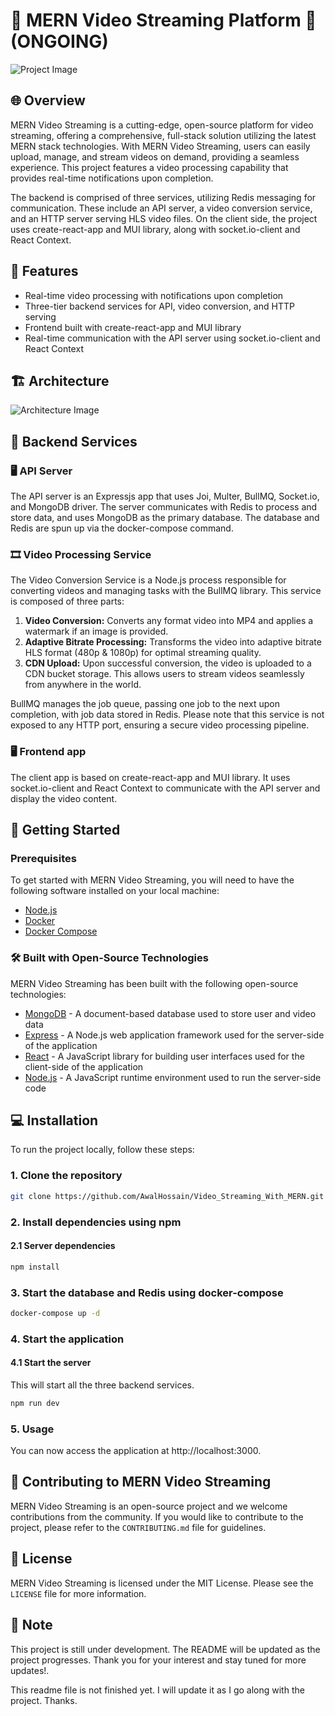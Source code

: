 # 🎥 MERN Video Streaming Platform 🎥 (ONGOING)

![Project Image](https://github.com/AwalHossain/video_streaming_service_server/assets/80216813/9e6b1889-c9d6-45d8-806e-27865f674912)


## 🌐 Overview

MERN Video Streaming is a cutting-edge, open-source platform for video
streaming, offering a comprehensive, full-stack solution utilizing the latest
MERN stack technologies. With MERN Video Streaming, users can easily upload,
manage, and stream videos on demand, providing a seamless experience. This
project features a video processing capability that provides real-time
notifications upon completion.

The backend is comprised of three services, utilizing Redis messaging for
communication. These include an API server, a video conversion service, and an
HTTP server serving HLS video files. On the client side, the project uses
create-react-app and MUI library, along with socket.io-client and React Context.



## 🌟 Features

- Real-time video processing with notifications upon completion
- Three-tier backend services for API, video conversion, and HTTP serving
- Frontend built with create-react-app and MUI library
- Real-time communication with the API server using socket.io-client and React Context

  

## 🏗️ Architecture

![Architecture Image](https://user-images.githubusercontent.com/497812/220627727-04a26928-71df-4c9b-9637-92289a2beee2.png)



## 📡 Backend Services

### 🖥️ API Server

The API server is an Expressjs app that uses Joi, Multer, BullMQ, Socket.io, and
MongoDB driver. The server communicates with Redis to process and store data,
and uses MongoDB as the primary database. The database and Redis are spun up via
the docker-compose command.

### 🎞️ Video Processing Service

The Video Conversion Service is a Node.js process responsible for converting videos and managing tasks with the BullMQ library. This service is composed of three parts:

1. **Video Conversion:** Converts any format video into MP4 and applies a watermark if an image is provided.
2. **Adaptive Bitrate Processing:** Transforms the video into adaptive bitrate HLS format (480p & 1080p) for optimal streaming quality.
3. **CDN Upload:** Upon successful conversion, the video is uploaded to a CDN bucket storage. This allows users to stream videos seamlessly from anywhere in the world.

BullMQ manages the job queue, passing one job to the next upon completion, with job data stored in Redis. Please note that this service is not exposed to any HTTP port, ensuring a secure video processing pipeline.


### 🖥️ Frontend app

The client app is based on create-react-app and MUI library. It uses
socket.io-client and React Context to communicate with the API server and
display the video content.


## 🚀 Getting Started

### Prerequisites

To get started with MERN Video Streaming, you will need to have the following
software installed on your local machine:

- [Node.js](https://nodejs.org/en/)
- [Docker](https://www.docker.com/)
- [Docker Compose](https://docs.docker.com/compose/)

### 🛠️ Built with Open-Source Technologies

MERN Video Streaming has been built with the following open-source technologies:

- [MongoDB](https://www.mongodb.com/) - A document-based database used to store
  user and video data
- [Express](https://expressjs.com/) - A Node.js web application framework used
  for the server-side of the application
- [React](https://reactjs.org/) - A JavaScript library for building user
  interfaces used for the client-side of the application
- [Node.js](https://nodejs.org/en/) - A JavaScript runtime environment used to
  run the server-side code

## 💻 Installation

To run the project locally, follow these steps:

### 1. Clone the repository

```bash
git clone https://github.com/AwalHossain/Video_Streaming_With_MERN.git
```

### 2. Install dependencies using npm

#### 2.1 Server dependencies

```bash
npm install
```

### 3. Start the database and Redis using docker-compose

```bash
docker-compose up -d
```

### 4. Start the application

#### 4.1 Start the server

This will start all the three backend services.

```bash
npm run dev
```

### 5. Usage

You can now access the application at http://localhost:3000.

## 🤝 Contributing to MERN Video Streaming

MERN Video Streaming is an open-source project and we welcome contributions from
the community. If you would like to contribute to the project, please refer to
the `CONTRIBUTING.md` file for guidelines.

## 📜 License

MERN Video Streaming is licensed under the MIT License. Please see the `LICENSE`
file for more information.

## 📝 Note
This project is still under development. The README will be updated as the project progresses. Thank you for your interest and stay tuned for more updates!.

This readme file is not finished yet. I will update it as I go along with the
project. Thanks.

